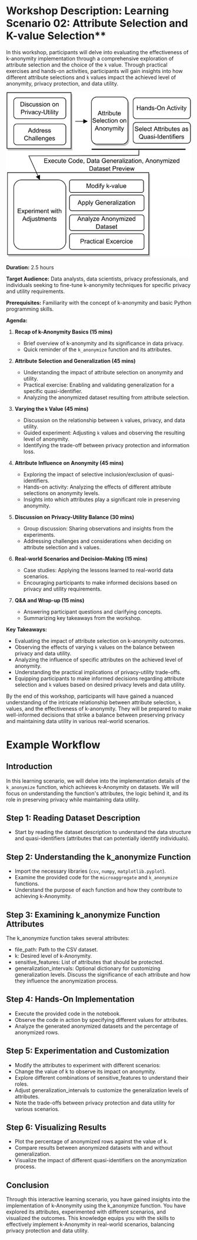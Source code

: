 # Workshop Description: Learning Scenario 02: Attribute Selection and K-value Selection**

In this workshop, participants will delve into evaluating the effectiveness of k-anonymity implementation through a comprehensive exploration of attribute selection and the choice of the `k` value. Through practical exercises and hands-on activities, participants will gain insights into how different attribute selections and `k` values impact the achieved level of anonymity, privacy protection, and data utility.

![alt text](Scenario-02/Scenario-02-1.png "Learning Scenario 02 - Workflow")

**Duration:** 2.5 hours

**Target Audience:** Data analysts, data scientists, privacy professionals, and individuals seeking to fine-tune k-anonymity techniques for specific privacy and utility requirements.

**Prerequisites:** Familiarity with the concept of k-anonymity and basic Python programming skills.

**Agenda:**

1.  **Recap of k-Anonymity Basics (15 mins)**
    
    -   Brief overview of k-anonymity and its significance in data privacy.
    -   Quick reminder of the `k_anonymize` function and its attributes.
2.  **Attribute Selection and Generalization (45 mins)**
    
    -   Understanding the impact of attribute selection on anonymity and utility.
    -   Practical exercise: Enabling and validating generalization for a specific quasi-identifier.
    -   Analyzing the anonymized dataset resulting from attribute selection.
3.  **Varying the `k` Value (45 mins)**
    
    -   Discussion on the relationship between `k` values, privacy, and data utility.
    -   Guided experiment: Adjusting `k` values and observing the resulting level of anonymity.
    -   Identifying the trade-off between privacy protection and information loss.
4.  **Attribute Influence on Anonymity (45 mins)**
    
    -   Exploring the impact of selective inclusion/exclusion of quasi-identifiers.
    -   Hands-on activity: Analyzing the effects of different attribute selections on anonymity levels.
    -   Insights into which attributes play a significant role in preserving anonymity.
5.  **Discussion on Privacy-Utility Balance (30 mins)**
    
    -   Group discussion: Sharing observations and insights from the experiments.
    -   Addressing challenges and considerations when deciding on attribute selection and `k` values.
6.  **Real-world Scenarios and Decision-Making (15 mins)**
    
    -   Case studies: Applying the lessons learned to real-world data scenarios.
    -   Encouraging participants to make informed decisions based on privacy and utility requirements.
7.  **Q&A and Wrap-up (15 mins)**
    
    -   Answering participant questions and clarifying concepts.
    -   Summarizing key takeaways from the workshop.

**Key Takeaways:**

-   Evaluating the impact of attribute selection on k-anonymity outcomes.
-   Observing the effects of varying `k` values on the balance between privacy and data utility.
-   Analyzing the influence of specific attributes on the achieved level of anonymity.
-   Understanding the practical implications of privacy-utility trade-offs.
-   Equipping participants to make informed decisions regarding attribute selection and `k` values based on desired privacy levels and data utility.

By the end of this workshop, participants will have gained a nuanced understanding of the intricate relationship between attribute selection, `k` values, and the effectiveness of k-anonymity. They will be prepared to make well-informed decisions that strike a balance between preserving privacy and maintaining data utility in various real-world scenarios.

# Example Workflow

## Introduction
In this learning scenario, we will delve into the implementation details of the `k_anonymize` function, which achieves k-Anonymity on datasets. We will focus on understanding the function's attributes, the logic behind it, and its role in preserving privacy while maintaining data utility.

## Step 1: Reading Dataset Description
- Start by reading the dataset description to understand the data structure and quasi-identifiers (attributes that can potentially identify individuals).

## Step 2: Understanding the k_anonymize Function
- Import the necessary libraries (`csv`, `numpy`, `matplotlib.pyplot`).
- Examine the provided code for the `microaggregate` and `k_anonymize` functions.
- Understand the purpose of each function and how they contribute to achieving k-Anonymity.

## Step 3: Examining k_anonymize Function Attributes
The k_anonymize function takes several attributes:
- file_path: Path to the CSV dataset.
- k: Desired level of k-Anonymity.
- sensitive_features: List of attributes that should be protected.
- generalization_intervals: Optional dictionary for customizing generalization levels.
Discuss the significance of each attribute and how they influence the anonymization process.

## Step 4: Hands-On Implementation
- Execute the provided code in the notebook.
- Observe the code in action by specifying different values for attributes.
- Analyze the generated anonymized datasets and the percentage of anonymized rows.

## Step 5: Experimentation and Customization
- Modify the attributes to experiment with different scenarios:
- Change the value of k to observe its impact on anonymity.
- Explore different combinations of sensitive_features to understand their roles.
- Adjust generalization_intervals to customize the generalization levels of attributes.
- Note the trade-offs between privacy protection and data utility for various scenarios.

## Step 6: Visualizing Results
- Plot the percentage of anonymized rows against the value of k.
- Compare results between anonymized datasets with and without generalization.
- Visualize the impact of different quasi-identifiers on the anonymization process.

## Conclusion
Through this interactive learning scenario, you have gained insights into the implementation of k-Anonymity using the k_anonymize function. You have explored its attributes, experimented with different scenarios, and visualized the outcomes. This knowledge equips you with the skills to effectively implement k-Anonymity in real-world scenarios, balancing privacy protection and data utility.
